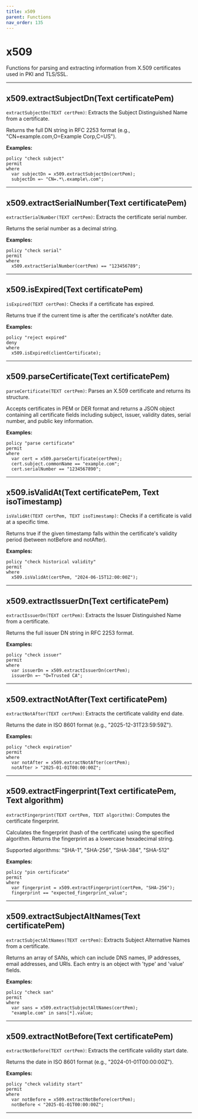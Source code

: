 ```yaml
---
title: x509
parent: Functions
nav_order: 135
---
```

# x509

Functions for parsing and extracting information from X.509 certificates used in PKI and TLS/SSL.



---

## x509.extractSubjectDn(Text certificatePem)

```extractSubjectDn(TEXT certPem)```: Extracts the Subject Distinguished Name from a certificate.

Returns the full DN string in RFC 2253 format (e.g., "CN=example.com,O=Example Corp,C=US").

**Examples:**
```sapl
policy "check subject"
permit
where
  var subjectDn = x509.extractSubjectDn(certPem);
  subjectDn =~ "CN=.*\.example\.com";
```


---

## x509.extractSerialNumber(Text certificatePem)

```extractSerialNumber(TEXT certPem)```: Extracts the certificate serial number.

Returns the serial number as a decimal string.

**Examples:**
```sapl
policy "check serial"
permit
where
  x509.extractSerialNumber(certPem) == "123456789";
```


---

## x509.isExpired(Text certificatePem)

```isExpired(TEXT certPem)```: Checks if a certificate has expired.

Returns true if the current time is after the certificate's notAfter date.

**Examples:**
```sapl
policy "reject expired"
deny
where
  x509.isExpired(clientCertificate);
```


---

## x509.parseCertificate(Text certificatePem)

```parseCertificate(TEXT certPem)```: Parses an X.509 certificate and returns its structure.

Accepts certificates in PEM or DER format and returns a JSON object containing
all certificate fields including subject, issuer, validity dates, serial number,
and public key information.

**Examples:**
```sapl
policy "parse certificate"
permit
where
  var cert = x509.parseCertificate(certPem);
  cert.subject.commonName == "example.com";
  cert.serialNumber == "1234567890";
```


---

## x509.isValidAt(Text certificatePem, Text isoTimestamp)

```isValidAt(TEXT certPem, TEXT isoTimestamp)```: Checks if a certificate is valid at a specific time.

Returns true if the given timestamp falls within the certificate's validity period
(between notBefore and notAfter).

**Examples:**
```sapl
policy "check historical validity"
permit
where
  x509.isValidAt(certPem, "2024-06-15T12:00:00Z");
```


---

## x509.extractIssuerDn(Text certificatePem)

```extractIssuerDn(TEXT certPem)```: Extracts the Issuer Distinguished Name from a certificate.

Returns the full issuer DN string in RFC 2253 format.

**Examples:**
```sapl
policy "check issuer"
permit
where
  var issuerDn = x509.extractIssuerDn(certPem);
  issuerDn =~ "O=Trusted CA";
```


---

## x509.extractNotAfter(Text certificatePem)

```extractNotAfter(TEXT certPem)```: Extracts the certificate validity end date.

Returns the date in ISO 8601 format (e.g., "2025-12-31T23:59:59Z").

**Examples:**
```sapl
policy "check expiration"
permit
where
  var notAfter = x509.extractNotAfter(certPem);
  notAfter > "2025-01-01T00:00:00Z";
```


---

## x509.extractFingerprint(Text certificatePem, Text algorithm)

```extractFingerprint(TEXT certPem, TEXT algorithm)```: Computes the certificate fingerprint.

Calculates the fingerprint (hash of the certificate) using the specified algorithm.
Returns the fingerprint as a lowercase hexadecimal string.

Supported algorithms: "SHA-1", "SHA-256", "SHA-384", "SHA-512"

**Examples:**
```sapl
policy "pin certificate"
permit
where
  var fingerprint = x509.extractFingerprint(certPem, "SHA-256");
  fingerprint == "expected_fingerprint_value";
```


---

## x509.extractSubjectAltNames(Text certificatePem)

```extractSubjectAltNames(TEXT certPem)```: Extracts Subject Alternative Names from a certificate.

Returns an array of SANs, which can include DNS names, IP addresses, email addresses,
and URIs. Each entry is an object with 'type' and 'value' fields.

**Examples:**
```sapl
policy "check san"
permit
where
  var sans = x509.extractSubjectAltNames(certPem);
  "example.com" in sans[*].value;
```


---

## x509.extractNotBefore(Text certificatePem)

```extractNotBefore(TEXT certPem)```: Extracts the certificate validity start date.

Returns the date in ISO 8601 format (e.g., "2024-01-01T00:00:00Z").

**Examples:**
```sapl
policy "check validity start"
permit
where
  var notBefore = x509.extractNotBefore(certPem);
  notBefore < "2025-01-01T00:00:00Z";
```


---

